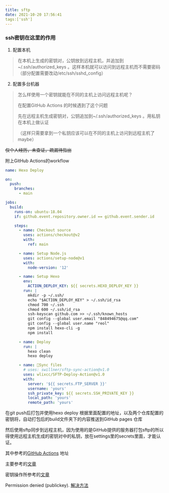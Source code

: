 ```yaml
---
title: sftp
date: 2021-10-20 17:56:41
tags:['ssh']
---
```


### ssh密钥在这里的作用

1. 配置本机

> 在本机上生成的密钥对，公钥放到远程主机，并追加到~/.ssh/authorized_keys 。这样本机就可以访问到远程主机而不需要密码（部分配置需要改动/etc/ssh/sshd_config）

2. 配置多台机器

>怎么样使用一个密钥就能在不同的主机上访问远程主机呢？
>
>在配置GitHub Actions 的时候遇到了这个问题
>
>先在远程主机生成密钥对，公钥追加到~/.ssh/authorized_keys 。用私钥在本机上做认证
>
>（这样只需要拿到一个私钥应该可以在不同的主机上访问到远程主机了maybe）

~~仅个人经历，未查证，疏漏待指出~~



附上GitHub Actions的workflow

~~~yaml
name: Hexo Deploy

on:
  push:
    branches:
      - main

jobs:
  build:
    runs-on: ubuntu-18.04
    if: github.event.repository.owner.id == github.event.sender.id

    steps:
      - name: Checkout source
        uses: actions/checkout@v2
        with:
          ref: main

      - name: Setup Node.js
        uses: actions/setup-node@v1
        with:
          node-version: '12'

      - name: Setup Hexo
        env:
          ACTION_DEPLOY_KEY: ${{ secrets.HEXO_DEPLOY_KEY }}
        run: |
          mkdir -p ~/.ssh/
          echo "$ACTION_DEPLOY_KEY" > ~/.ssh/id_rsa
          chmod 700 ~/.ssh
          chmod 600 ~/.ssh/id_rsa
          ssh-keyscan github.com >> ~/.ssh/known_hosts
          git config --global user.email "848494675@qq.com"
          git config --global user.name "reol"
          npm install hexo-cli -g
          npm install

      - name: Deploy
        run: |
          hexo clean
          hexo deploy

      - name: 📂Sync files
        # uses: swillner/sftp-sync-action@v1.0 
        uses: wlixcc/SFTP-Deploy-Action@v1.0 
        with:
          server: '${{ secrets.FTP_SERVER }}'
          username: 'yours'
          ssh_private_key: ${{ secrets.SSH_PRIVATE_KEY }}
          local_path: 'yours' 
          remote_path: 'yours'
~~~

在git push后打包并使用hexo deploy 根据里面配置的地址，以及两个仓库配置的密钥将，自动打包后的build文件夹下的内容推送到GitHub pages 仓库

然后使用sftp同步到远程主机，因为使用的是GitHub提供的服务器打包sftp的所以得使用远程主机生成的密钥对中的私钥，放在settings里的secrets里面，才能认证。



其中参考的[GitHub Actions](https://github.com/marketplace/actions/sftp-deploy) 地址

主要参考的[文章](https://zhuanlan.zhihu.com/p/107545396)

密钥操作所参考的[文章](https://www.cnblogs.com/yhaing/p/7921666.html)

Permission denied (publickey). [解决方法](https://www.cnblogs.com/guodavid/p/11004499.html)



